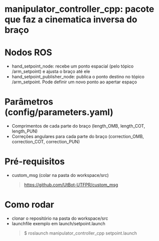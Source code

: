 # manipulator_controller_cpp: pacote que faz a cinematica inversa do braço

# Nodos ROS
- hand_setpoint_node: recebe um ponto espacial (pelo tópico /arm_setpoint) e ajusta o braço até ele
- hand_setpoint_publisher_node: publica o ponto destino no tópico /arm_setpoint. Pode definir um novo ponto ao apertar espaço

# Parâmetros (config/parameters.yaml)
- Comprimentos de cada parte do braço (length_OMB, length_COT, length_PUN)
- Correções angulares para cada parte do braço (correction_OMB, correction_COT, correction_PUN)

# Pré-requisitos
- custom_msg (colar na pasta do workspace/src) 
  > https://github.com/UtBot-UTFPR/custom_msg

# Como rodar
- clonar o repositório na pasta do workspace/src
- launchfile exemplo em launch/setpoint.launch
  > $ roslaunch manipulator_controller_cpp setpoint.launch 
